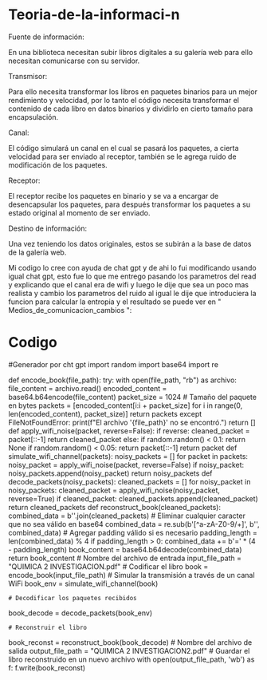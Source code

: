 # Teoria-de-la-informaci-n

Fuente de información: 

En una biblioteca necesitan subir  libros digitales a su galería web para ello necesitan comunicarse con su servidor.

Transmisor:

Para ello necesita transformar los libros en paquetes binarios para un mejor rendimiento y velocidad, por lo tanto el código necesita transformar el contenido de cada libro en datos binarios y dividirlo en cierto tamaño para encapsulación.

Canal:

El código simulará un canal en el cual se pasará los paquetes, a cierta velocidad para ser enviado al receptor, también se le agrega ruido de modificación de los paquetes.

Receptor:

El receptor recibe los paquetes en binario y se va a encargar de desencapsular los paquetes, para después transformar los paquetes a su estado original al momento de ser enviado.

Destino de información:

Una vez teniendo los datos originales, estos se subirán a la base de datos de la galería web.



Mi codigo lo cree con ayuda de chat gpt y de ahi lo fui modificando usando igual chat gpt, esto fue lo que me entrego pasando los parametros del read y explicando que el canal era de wifi y luego le dije que sea un poco mas realista y cambio los parametros del ruido al igual le dije que introduciera la funcion para calcular la entropia y el resultado se puede ver en  " Medios_de_comunicacion_cambios ": 




# Codigo
 #Generador por cht gpt
  import random
  import base64
  import re

  def encode_book(file_path):
     try:
         with open(file_path, "rb") as archivo:
             file_content = archivo.read()
             encoded_content = base64.b64encode(file_content)
        packet_size = 1024  # Tamaño del paquete en bytes
        packets = [encoded_content[i:i + packet_size] for i in range(0, len(encoded_content), packet_size)]
        return packets
    except FileNotFoundError:
        print(f"El archivo '{file_path}' no se encontró.")
        return []
 def apply_wifi_noise(packet, reverse=False):
    if reverse:
        cleaned_packet = packet[::-1]
        return cleaned_packet
    else:
        if random.random() < 0.1:
            return None
        if random.random() < 0.05:
            return packet[::-1]
        return packet
 def simulate_wifi_channel(packets):
    noisy_packets = []
    for packet in packets:
        noisy_packet = apply_wifi_noise(packet, reverse=False)
        if noisy_packet:
            noisy_packets.append(noisy_packet)
    return noisy_packets
 def decode_packets(noisy_packets):
    cleaned_packets = []
    for noisy_packet in noisy_packets:
        cleaned_packet = apply_wifi_noise(noisy_packet, reverse=True)
        if cleaned_packet:
            cleaned_packets.append(cleaned_packet)
    return cleaned_packets
 def reconstruct_book(cleaned_packets):
    combined_data = b''.join(cleaned_packets)
    # Eliminar cualquier caracter que no sea válido en base64
    combined_data = re.sub(b'[^a-zA-Z0-9/+]', b'', combined_data)
    # Agregar padding válido si es necesario
    padding_length = len(combined_data) % 4
    if padding_length > 0:
        combined_data += b'=' * (4 - padding_length)
    book_content = base64.b64decode(combined_data)
    return book_content
    # Nombre del archivo de entrada
input_file_path = "QUIMICA 2 INVESTIGACION.pdf"
    # Codificar el libro
book = encode_book(input_file_path)
    # Simular la transmisión a través de un canal WiFi
book_env = simulate_wifi_channel(book)

    # Decodificar los paquetes recibidos
book_decode = decode_packets(book_env)

    # Reconstruir el libro
book_reconst = reconstruct_book(book_decode)
    # Nombre del archivo de salida
output_file_path = "QUIMICA 2 INVESTIGACION2.pdf"
    # Guardar el libro reconstruido en un nuevo archivo
with open(output_file_path, 'wb') as f:
    f.write(book_reconst)
